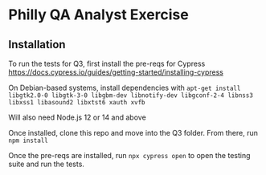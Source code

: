 # Philly QA Analyst Exercise
## Installation

To run the tests for Q3, first install the pre-reqs for Cypress https://docs.cypress.io/guides/getting-started/installing-cypress

On Debian-based systems, install dependencies with `apt-get install libgtk2.0-0 libgtk-3-0 libgbm-dev libnotify-dev libgconf-2-4 libnss3 libxss1 libasound2 libxtst6 xauth xvfb`

Will also need Node.js 12 or 14 and above

Once installed, clone this repo and move into the Q3 folder. From there, run `npm install`

Once the pre-reqs are installed, run `npx cypress open` to open the testing suite and run the tests.
